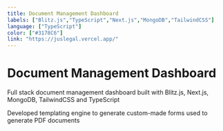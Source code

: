 ```yaml
---
title: Document Management Dashboard
labels: ["Blitz.js","TypeScript","Next.js","MongoDB","TailwindCSS"] 
language: ["TypeScript"] 
color: ["#3178C6"]
link: "https://juslegal.vercel.app/"
---
```

 
# Document Management Dashboard

Full stack document management dashboard built with Blitz.js, Next.js, MongoDB, TailwindCSS and TypeScript

Developed templating engine to generate custom-made forms used to generate PDF documents